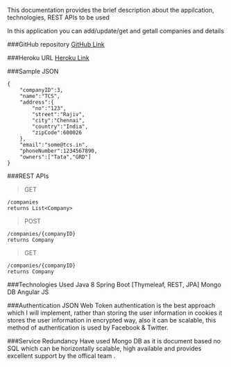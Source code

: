 This documentation provides the brief description about the appilcation, technologies, REST APIs to be used

In this application you can add/update/get and getall companies and details

###GitHub repository
[GitHub Link][1]
	
###Heroku URL
[Heroku Link][2]	
	
###Sample JSON

	{
		"companyID":3,
		"name":"TCS",
		"address":{
			"no":"123",
			"street":"Rajiv",
			"city":"Chennai",
			"country":"India",
			"zipCode":600026
		},
		"email":"some@tcs.in",
		"phoneNumber":1234567890,
		"owners":["Tata","GRD"]
	}

###REST APIs
	
> GET
	
	/companies 
	returns List<Company>
	
> POST
	
	/companies/{companyID}
	returns Company
	
> GET
	
	/companies/{companyID}
	returns Company

###Technologies Used
	Java 8
	Spring Boot [Thymeleaf, REST, JPA]
	Mongo DB
	Angular JS
	
###Authentication
	JSON Web Token authentication is the best approach which I will implement, rather than storing the user information in cookies it stores the user information in encrypted way, also it can be scalable, this method of authentication is used by Facebook & Twitter.
	
###Service Redundancy
	Have used Mongo DB as it is document based no SQL which can be horizontally scalable, high available and provides excellent support by the offical team .

  [1]: https://github.com/nsaravanas/ubuntu-eclipse/tree/master/spring-boot-angular-js/spring-boot-angular-js
  [2]: https://limitless-journey-45430.herokuapp.com/	